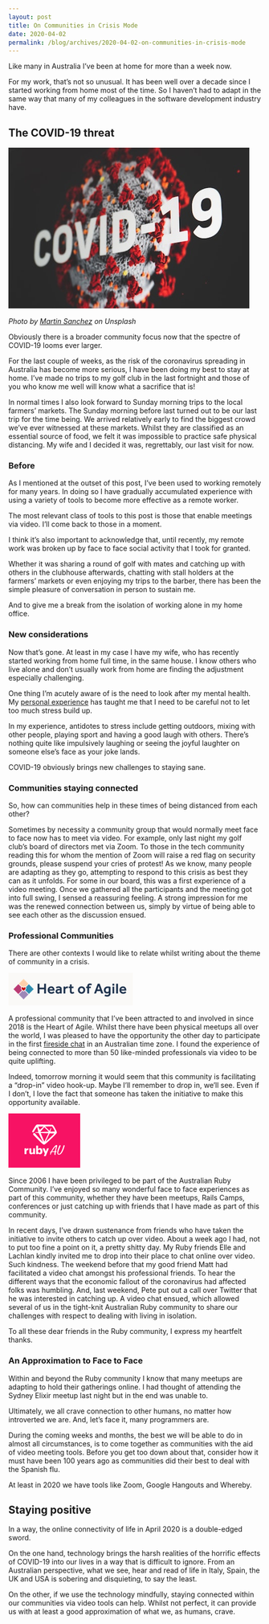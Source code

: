 ```yaml
---
layout: post
title: On Communities in Crisis Mode
date: 2020-04-02
permalink: /blog/archives/2020-04-02-on-communities-in-crisis-mode
---
```


Like many in Australia I’ve been at home for more than a week now.

For my work, that’s not so unusual. It has been well over a decade since
I started working from home most of the time. So I haven’t had to adapt
in the same way that many of my colleagues in the software development
industry have.

## The COVID-19 threat

![](/assets/images/martin-sanchez-Tzoe6VCvQYg-unsplash.jpg)

*Photo by [Martin Sanchez](https://unsplash.com/@martinsanchez) on
Unsplash*

Obviously there is a broader community focus now that the spectre of
COVID-19 looms ever larger.

For the last couple of weeks, as the risk of the coronavirus spreading
in Australia has become more serious, I have been doing my best to stay
at home. I’ve made no trips to my golf club in the last fortnight and
those of you who know me well will know what a sacrifice that is!

In normal times I also look forward to Sunday morning trips to the local
farmers’ markets. The Sunday morning before last turned out to be our
last trip for the time being. We arrived relatively early to find the
biggest crowd we’ve ever witnessed at these markets. Whilst they are
classified as an essential source of food, we felt it was impossible to
practice safe physical distancing. My wife and I decided it was,
regrettably, our last visit for now.

### Before

As I mentioned at the outset of this post, I’ve been used to working
remotely for many years. In doing so I have gradually accumulated
experience with using a variety of tools to become more effective as a
remote worker.

The most relevant class of tools to this post is those that enable
meetings via video. I’ll come back to those in a moment.

I think it’s also important to acknowledge that, until recently, my
remote work was broken up by face to face social activity that I took
for granted.

Whether it was sharing a round of golf with mates and catching up with
others in the clubhouse afterwards, chatting with stall holders at the
farmers’ markets or even enjoying my trips to the barber, there has been
the simple pleasure of conversation in person to sustain me.

And to give me a break from the isolation of working alone in my home
office.

### New considerations

Now that’s gone. At least in my case I have my wife, who has recently
started working from home full time, in the same house. I know others
who live alone and don’t usually work from home are finding the
adjustment especially challenging.

One thing I’m acutely aware of is the need to look after my mental
health. My [personal
experience](/blog/archives/2014-10-10-stress-and-software-development)
has taught me that I need to be careful not to let too much stress build
up.

In my experience, antidotes to stress include getting outdoors, mixing
with other people, playing sport and having a good laugh with others.
There’s nothing quite like impulsively laughing or seeing the joyful
laughter on someone else’s face as your joke lands.

COVID-19 obviously brings new challenges to staying sane.

### Communities staying connected

So, how can communities help in these times of being distanced from each
other?

Sometimes by necessity a community group that would normally meet face
to face now has to meet via video. For example, only last night my golf
club’s board of directors met via Zoom. To those in the tech community
reading this for whom the mention of Zoom will raise a red flag on
security grounds, please suspend your cries of protest! As we know, many
people are adapting as they go, attempting to respond to this crisis as
best they can as it unfolds. For some in our board, this was a first
experience of a video meeting. Once we gathered all the participants and
the meeting got into full swing, I sensed a reassuring feeling. A strong
impression for me was the renewed connection between us, simply by
virtue of being able to see each other as the discussion ensued.

### Professional Communities

There are other contexts I would like to relate whilst writing about the
theme of community in a crisis.

![](/assets/images/hoa-fireside.jpg)

A professional community that I’ve been attracted to and involved in
since 2018 is the Heart of Agile. Whilst there have been physical
meetups all over the world, I was pleased to have the opportunity the
other day to participate in the first [fireside
chat](https://heartofagile.com/heart-of-agile-fireside-chat-with-alistair-cockburn-and-hoa-colleagues-australia-edition/)
in an Australian time zone. I found the experience of being connected to
more than 50 like-minded professionals via video to be quite uplifting.

Indeed, tomorrow morning it would seem that this community is
facilitating a “drop-in” video hook-up. Maybe I’ll remember to drop in,
we’ll see. Even if I don’t, I love the fact that someone has taken the
initiative to make this opportunity available.

![](/assets/images/ruby-au.jpg)

Since 2006 I have been privileged to be part of the Australian Ruby
Community. I’ve enjoyed so many wonderful face to face experiences as
part of this community, whether they have been meetups, Rails Camps,
conferences or just catching up with friends that I have made as part of
this community.

In recent days, I’ve drawn sustenance from friends who have taken the
initiative to invite others to catch up over video. About a week ago I
had, not to put too fine a point on it, a pretty shitty day. My Ruby
friends Elle and Lachlan kindly invited me to drop into their place to
chat online over video. Such kindness. The weekend before that my good
friend Matt had facilitated a video chat amongst his professional
friends. To hear the different ways that the economic fallout of the
coronavirus had affected folks was humbling. And, last weekend, Pete put
out a call over Twitter that he was interested in catching up. A video
chat ensued, which allowed several of us in the tight-knit Australian
Ruby community to share our challenges with respect to dealing with
living in isolation.

To all these dear friends in the Ruby community, I express my heartfelt
thanks.

### An Approximation to Face to Face

Within and beyond the Ruby community I know that many meetups are
adapting to hold their gatherings online. I had thought of attending the
Sydney Elixir meetup last night but in the end was unable to.

Ultimately, we all crave connection to other humans, no matter how
introverted we are. And, let’s face it, many programmers are.

During the coming weeks and months, the best we will be able to do in
almost all circumstances, is to come together as communities with the
aid of video meeting tools. Before you get too down about that, consider
how it must have been 100 years ago as communities did their best to
deal with the Spanish flu.

At least in 2020 we have tools like Zoom, Google Hangouts and Whereby.

## Staying positive

In a way, the online connectivity of life in April 2020 is a
double-edged sword.

On the one hand, technology brings the harsh realities of the horrific
effects of COVID-19 into our lives in a way that is difficult to ignore.
From an Australian perspective, what we see, hear and read of life in
Italy, Spain, the UK and USA is sobering and disquieting, to say the
least.

On the other, if we use the technology mindfully, staying connected
within our communities via video tools can help. Whilst not perfect, it
can provide us with at least a good approximation of what we, as humans,
crave.
